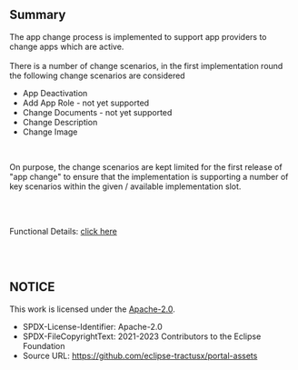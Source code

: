 ## Summary

The app change process is implemented to support app providers to change apps which are active.
<br>
<br>
There is a number of change scenarios, in the first implementation round the following change scenarios are considered
<br>

- App Deactivation
- Add App Role - not yet supported
- Change Documents - not yet supported
- Change Description
- Change Image

<br>

On purpose, the change scenarios are kept limited for the first release of "app change" to ensure that the implementation is supporting a number of key scenarios within the given / available implementation slot.

<br>
<br>

Functional Details: [click here](</docs/04.%20App(s)/06.%20App%20Change%20Process/01.%20Summary.md>)

<br>
<br>

## NOTICE

This work is licensed under the [Apache-2.0](https://www.apache.org/licenses/LICENSE-2.0).

- SPDX-License-Identifier: Apache-2.0
- SPDX-FileCopyrightText: 2021-2023 Contributors to the Eclipse Foundation
- Source URL: https://github.com/eclipse-tractusx/portal-assets

